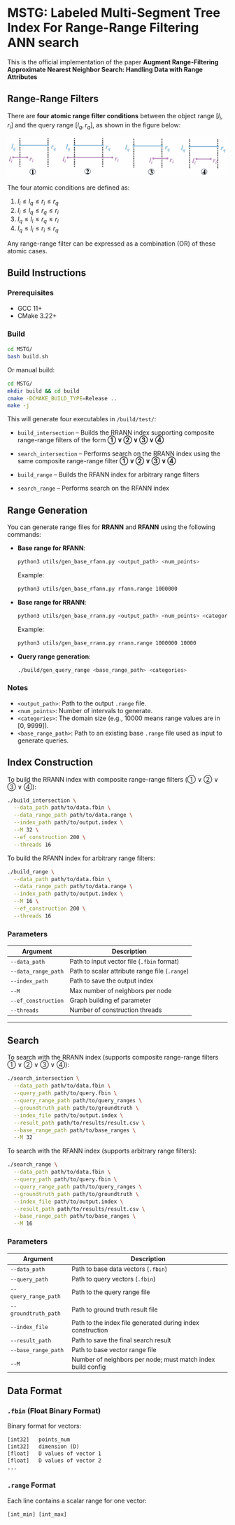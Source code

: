 # MSTG: Labeled Multi-Segment Tree Index For Range-Range Filtering ANN search
This is the official implementation of the paper **Augment Range-Filtering Approximate Nearest Neighbor Search: Handling Data with Range Attributes**


## Range-Range Filters

There are **four atomic range filter conditions** between the object range $[l_i, r_i]$ and the query range $[l_q, r_q]$, as shown in the figure below:

![Range Filter Types](./figure/range_filters.png)

The four atomic conditions are defined as:

1. $l_i \leq l_q \leq r_i \leq r_q$
2. $l_i \leq l_q \leq r_q \leq r_i$
3. $l_q \leq l_i \leq r_q \leq r_i$
4. $l_q \leq l_i \leq r_i \leq r_q$

Any range-range filter can be expressed as a combination (OR) of these atomic cases.

## Build Instructions

### Prerequisites

- GCC 11+
- CMake 3.22+

### Build

```bash
cd MSTG/
bash build.sh
```

Or manual build:

```bash
cd MSTG/
mkdir build && cd build
cmake -DCMAKE_BUILD_TYPE=Release ..
make -j
```

This will generate four executables in `/build/test/`:

* `build_intersection` – Builds the RRANN index supporting composite range-range filters of the form
  **① ∨ ② ∨ ③ ∨ ④**

* `search_intersection` – Performs search on the RRANN index using the same composite range-range filter
  **① ∨ ② ∨ ③ ∨ ④**

* `build_range` – Builds the RFANN index for arbitrary range filters

* `search_range` – Performs search on the RFANN index


## Range Generation

You can generate range files for **RRANN** and **RFANN** using the following commands:

* **Base range for RFANN**:

  ```bash
  python3 utils/gen_base_rfann.py <output_path> <num_points>
  ```

  Example:

  ```bash
  python3 utils/gen_base_rfann.py rfann.range 1000000
  ```

* **Base range for RRANN**:

  ```bash
  python3 utils/gen_base_rrann.py <output_path> <num_points> <categories>
  ```

  Example:

  ```bash
  python3 utils/gen_base_rrann.py rrann.range 1000000 10000
  ```

* **Query range generation**:

  ```bash
  ./build/gen_query_range <base_range_path> <categories>
  ```

### Notes

* `<output_path>`: Path to the output `.range` file.
* `<num_points>`: Number of intervals to generate.
* `<categories>`: The domain size (e.g., 10000 means range values are in \[0, 9999]).
* `<base_range_path>`: Path to an existing base `.range` file used as input to generate queries.


## Index Construction

To build the RRANN index with composite range-range filters (① ∨ ② ∨ ③ ∨ ④):

```bash
./build_intersection \
  --data_path path/to/data.fbin \
  --data_range_path path/to/data.range \
  --index_path path/to/output.index \
  --M 32 \
  --ef_construction 200 \
  --threads 16
```

To build the RFANN index for arbitrary range filters:

```bash
./build_range \
  --data_path path/to/data.fbin \
  --data_range_path path/to/data.range \
  --index_path path/to/output.index \
  --M 16 \
  --ef_construction 200 \
  --threads 16
```

### Parameters

| Argument              | Description                                      |
|-----------------------|--------------------------------------------------|
| `--data_path`         | Path to input vector file (`.fbin` format)       |
| `--data_range_path`   | Path to scalar attribute range file (`.range`)   |
| `--index_path`        | Path to save the output index                    |
| `--M`                 | Max number of neighbors per node                 |
| `--ef_construction`   | Graph building ef parameter                      |
| `--threads`           | Number of construction threads                   |

---

## Search

To search with the RRANN index (supports composite range-range filters ① ∨ ② ∨ ③ ∨ ④):

```bash
./search_intersection \
  --data_path path/to/data.fbin \
  --query_path path/to/query.fbin \
  --query_range_path path/to/query_ranges \
  --groundtruth_path path/to/groundtruth \
  --index_file path/to/output.index \
  --result_path path/to/results/result.csv \
  --base_range_path path/to/base_ranges \
  --M 32
```

To search with the RFANN index (supports arbitrary range filters):

```bash
./search_range \
  --data_path path/to/data.fbin \
  --query_path path/to/query.fbin \
  --query_range_path path/to/query_ranges \
  --groundtruth_path path/to/groundtruth \
  --index_file path/to/output.index \
  --result_path path/to/results/result.csv \
  --base_range_path path/to/base_ranges \
  --M 16
```



### Parameters

| Argument             | Description                                                 |
| -------------------- | ----------------------------------------------------------- |
| `--data_path`        | Path to base data vectors (`.fbin`)                         |
| `--query_path`       | Path to query vectors (`.fbin`)                             |
| `--query_range_path` | Path to the query range file                                |
| `--groundtruth_path` | Path to ground truth result file                            |
| `--index_file`       | Path to the index file generated during index construction  |
| `--result_path`      | Path to save the final search result                        |
| `--base_range_path`  | Path to base vector range file                              |
| `--M`                | Number of neighbors per node; must match index build config |



## Data Format

### `.fbin` (Float Binary Format)
Binary format for vectors:
```
[int32]   points_num
[int32]   dimension (D)
[float]   D values of vector 1
[float]   D values of vector 2
...
```

### `.range` Format
Each line contains a scalar range for one vector:
```
[int_min] [int_max]
```
